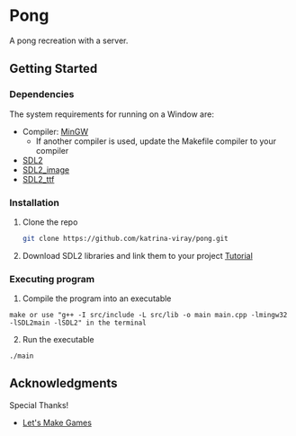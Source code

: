 # Pong
A pong recreation with a server.
## Getting Started

### Dependencies
The system requirements for running on a Window are:
* Compiler: [MinGW](https://code.visualstudio.com/docs/languages/cpp)
  * If another compiler is used, update the Makefile compiler to your compiler
* [SDL2](https://www.libsdl.org/)
* [SDL2_image](https://www.libsdl.org/projects/SDL_image/)
* [SDL2_ttf](https://www.libsdl.org/projects/docs/SDL_ttf/SDL_ttf.html)

### Installation

1. Clone the repo
    ```sh
    git clone https://github.com/katrina-viray/pong.git
    ```
2. Download SDL2 libraries and link them to your project
  [Tutorial](https://www.youtube.com/watch?v=H08t6gD1Y1E)

### Executing program

1. Compile the program into an executable
```
make or use "g++ -I src/include -L src/lib -o main main.cpp -lmingw32 -lSDL2main -lSDL2" in the terminal
```
2. Run the executable
```
./main
```

## Acknowledgments

Special Thanks!
* [Let's Make Games](https://www.youtube.com/watch?v=QQzAHcojEKg&list=PLhfAbcv9cehhkG7ZQK0nfIGJC_C-wSLrx)
